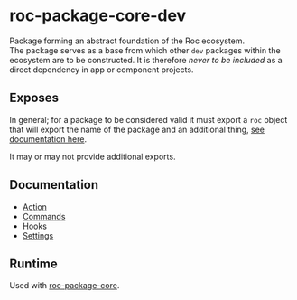 # roc-package-core-dev
Package forming an abstract foundation of the Roc ecosystem.  
The package serves as a base from which other `dev` packages within the ecosystem are to be constructed. It is therefore _never to be included_ as a direct dependency in app or component projects.  

## Exposes
In general; for a package to be considered valid it must export a `roc` object that will export the name of the package and an additional thing, [see documentation here](#).

It may or may not provide additional exports.

## Documentation
- [Action](/docs/Actions.md)
- [Commands](/docs/Commands.md)
- [Hooks](/docs/Hooks.md)
- [Settings](/docs/Settings.md)

## Runtime
Used with [roc-package-core](https://github.com/rocjs/roc-package-core/blog/master/README.md).
